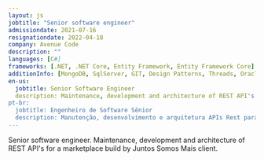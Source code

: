 ```yaml
---
layout: js
jobtitle: "Senior software engineer"
admissiondate: 2021-07-16
resignationdate: 2022-04-18
company: Avenue Code
description: ""
languages: [C#]
frameworks: [.NET, .NET Core, Entity Framework, Entity Framework Core]
additionInfo: [MongoDB, SqlServer, GIT, Design Patterns, Threads, Oracle, unit testing]
en-us:
  jobtitle: Senior Software Engineer
  description: Maintenance, development and architecture of REST API's for Juntos Somos Mais client.
pt-br:
  jobtitle: Engenheiro de Software Sênior
  description: Manutenção, desenvolvimento e arquitetura APIs Rest para o cliente Juntos Somos Mais
---
```


Senior software engineer.
Maintenance, development and architecture of REST API's for a marketplace build by Juntos Somos Mais client.
